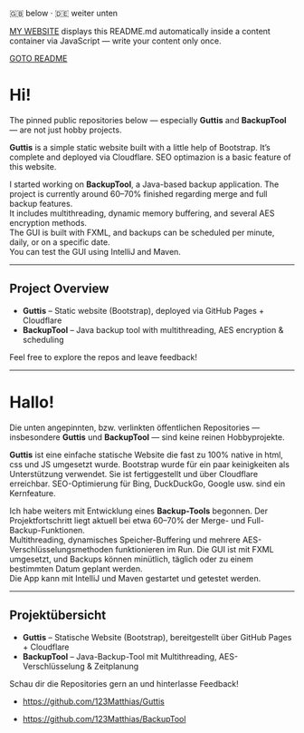 🇬🇧 below · 🇩🇪 weiter unten

[MY WEBSITE](https://123matthias.github.io/123Matthias/) displays this README.md automatically inside a content container via JavaScript — write your content only once.

[GOTO README](https://github.com/123Matthias/123Matthias/edit/main/README.md)

# Hi!

The pinned public repositories below — especially **Guttis** and **BackupTool** — are not just hobby projects.

**Guttis** is a simple static website built with a little help of Bootstrap. It’s complete and deployed via Cloudflare. SEO optimazion is a basic feature of this website.

I started working on **BackupTool**, a Java-based backup application. The project is currently around 60–70% finished regarding merge and full backup features.  
It includes multithreading, dynamic memory buffering, and several AES encryption methods.  
The GUI is built with FXML, and backups can be scheduled per minute, daily, or on a specific date.  
You can test the GUI using IntelliJ and Maven.

---

## Project Overview

- **Guttis** – Static website (Bootstrap), deployed via GitHub Pages + Cloudflare  
- **BackupTool** – Java backup tool with multithreading, AES encryption & scheduling

Feel free to explore the repos and leave feedback!

---

# Hallo!

Die unten angepinnten, bzw. verlinkten öffentlichen Repositories — insbesondere **Guttis** und **BackupTool** — sind keine reinen Hobbyprojekte.

**Guttis** ist eine einfache statische Website die fast zu 100% native in html, css und JS umgesetzt wurde. Bootstrap wurde für ein paar keinigkeiten als Unterstützung verwendet. 
Sie ist fertiggestellt und über Cloudflare erreichbar. SEO-Optimierung für Bing, DuckDuckGo, Google usw. sind ein Kernfeature.

Ich habe weiters mit Entwicklung eines **Backup-Tools** begonnen. Der Projektfortschritt liegt aktuell bei etwa 60–70% der Merge- und Full-Backup-Funktionen.  
Multithreading, dynamisches Speicher-Buffering und mehrere AES-Verschlüsselungsmethoden funktionieren im Run.
Die GUI ist mit FXML umgesetzt, und Backups können minütlich, täglich oder zu einem bestimmten Datum geplant werden.  
Die App kann mit IntelliJ und Maven gestartet und getestet werden.

---

## Projektübersicht

- **Guttis** – Statische Website (Bootstrap), bereitgestellt über GitHub Pages + Cloudflare  
- **BackupTool** – Java-Backup-Tool mit Multithreading, AES-Verschlüsselung & Zeitplanung

Schau dir die Repositories gern an und hinterlasse Feedback!


- https://github.com/123Matthias/Guttis
  
- https://github.com/123Matthias/BackupTool
